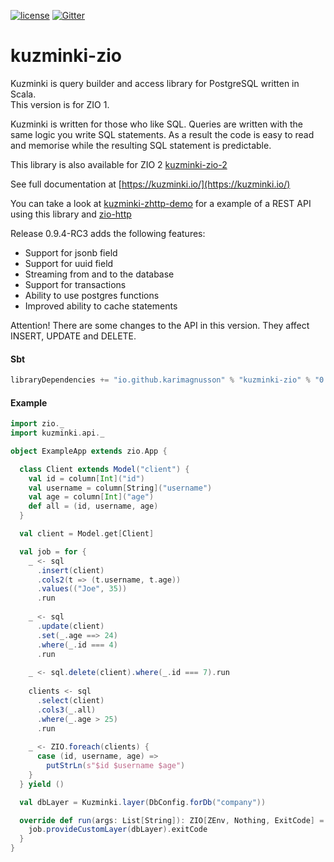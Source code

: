 [![license](https://img.shields.io/github/license/rdbc-io/rdbc.svg?style=flat-square)](https://github.com/rdbc-io/rdbc/blob/master/LICENSE)
[![Gitter](https://img.shields.io/gitter/room/gitterHQ/gitter.svg?style=flat-square)](https://gitter.im/kuzminki/kuzminki-zio)
# kuzminki-zio

Kuzminki is query builder and access library for PostgreSQL written in Scala.  
This version is for ZIO 1.

Kuzminki is written for those who like SQL. Queries are written with the same logic you write SQL statements. As a result the code is easy to read and memorise while the resulting SQL statement is predictable.

This library is also available for ZIO 2 [kuzminki-zio-2](https://github.com/karimagnusson/kuzminki-zio-2)  

See full documentation at [https://kuzminki.io/](https://kuzminki.io/)

You can take a look at [kuzminki-zhttp-demo](https://github.com/karimagnusson/kuzminki-zhttp-demo) for a example of a REST API using this library and [zio-http](https://github.com/dream11/zio-http)

Release 0.9.4-RC3 adds the following features:
- Support for jsonb field
- Support for uuid field
- Streaming from and to the database
- Support for transactions
- Ability to use postgres functions
- Improved ability to cache statements


Attention! There are some changes to the API in this version. They affect INSERT, UPDATE and DELETE.

#### Sbt
```sbt
libraryDependencies += "io.github.karimagnusson" % "kuzminki-zio" % "0.9.4-RC3"
```

#### Example
```scala
import zio._
import kuzminki.api._

object ExampleApp extends zio.App {

  class Client extends Model("client") {
    val id = column[Int]("id")
    val username = column[String]("username")
    val age = column[Int]("age")
    def all = (id, username, age)
  }

  val client = Model.get[Client]

  val job = for {
    _ <- sql
      .insert(client)
      .cols2(t => (t.username, t.age))
      .values(("Joe", 35))
      .run
    
    _ <- sql
      .update(client)
      .set(_.age ==> 24)
      .where(_.id === 4)
      .run
    
    _ <- sql.delete(client).where(_.id === 7).run
    
    clients <- sql
      .select(client)
      .cols3(_.all)
      .where(_.age > 25)
      .run
    
    _ <- ZIO.foreach(clients) {
      case (id, username, age) =>
        putStrLn(s"$id $username $age")
    }
  } yield ()

  val dbLayer = Kuzminki.layer(DbConfig.forDb("company"))

  override def run(args: List[String]): ZIO[ZEnv, Nothing, ExitCode] = {
    job.provideCustomLayer(dbLayer).exitCode
  }
}
```













